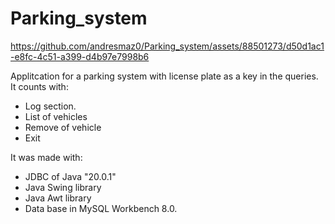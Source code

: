 # Parking_system

https://github.com/andresmaz0/Parking_system/assets/88501273/d50d1ac1-e8fc-4c51-a399-d4b97e7998b6

Applitcation for a parking system with license plate as a key in the queries.
It counts with:
- Log section.
- List of vehicles
- Remove of vehicle
- Exit

It was made with:
- JDBC of Java "20.0.1"
- Java Swing library
- Java Awt library 
- Data base in MySQL Workbench 8.0.


